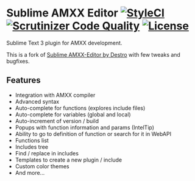 # Sublime AMXX Editor [![StyleCI](https://github.styleci.io/repos/171111443/shield?branch=master&style=flat)](https://github.styleci.io/repos/171111443) [![Scrutinizer Code Quality](https://scrutinizer-ci.com/g/TheDoctor0/SublimeAMXXEditor/badges/quality-score.png?b=master)](https://scrutinizer-ci.com/g/TheDoctor0/SublimeAMXXEditor/?branch=master) [![License](https://img.shields.io/github/license/TheDoctor0/SublimeAMXXEditor.svg?color=sucess)](https://img.shields.io/github/license/TheDoctor0/SublimeAMXXEditor.svg?color=sucess&style=plastic)

Sublime Text 3 plugin for AMXX development.

This is a fork of [Sublime AMXX-Editor by Destro](https://amxmodx-es.com/Thread-Editor-Sublime-AMXX-Editor-v3-0Beta) with few tweaks and bugfixes.

## Features

- Integration with AMXX compiler
- Advanced syntax
- Auto-complete for functions (explores include files)
- Auto-complete for variables (global and local)
- Auto-increment of version / build
- Popups with function information and params (IntelTip)
- Ability to go to definition of function or search for it in WebAPI
- Functions list
- Includes tree
- Find / replace in includes
- Templates to create a new plugin / include
- Custom color themes
- And more...
